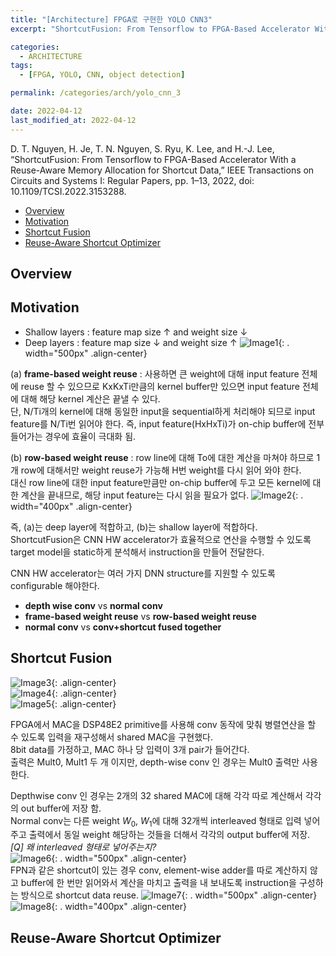 ```yaml
---
title: "[Architecture] FPGA로 구현한 YOLO CNN3"
excerpt: "ShortcutFusion: From Tensorflow to FPGA-Based Accelerator With a Reuse-Aware Memory Allocation for Shortcut Data"

categories:
  - ARCHITECTURE
tags:
  - [FPGA, YOLO, CNN, object detection]

permalink: /categories/arch/yolo_cnn_3

date: 2022-04-12
last_modified_at: 2022-04-12
---
```

D. T. Nguyen, H. Je, T. N. Nguyen, S. Ryu, K. Lee, and H.-J. Lee, “ShortcutFusion: From Tensorflow to FPGA-Based Accelerator With a Reuse-Aware Memory Allocation for Shortcut Data,” IEEE Transactions on Circuits and Systems I: Regular Papers, pp. 1–13, 2022, doi: 10.1109/TCSI.2022.3153288.

- [Overview](#overview)
- [Motivation](#motivation)
- [Shortcut Fusion](#shortcut-fusion)
- [Reuse-Aware Shortcut Optimizer](#reuse-aware-shortcut-optimizer)

## Overview

## Motivation
- Shallow layers : feature map size $\uparrow$ and weight size $\downarrow$
- Deep layers : feature map size $\downarrow$ and weight size $\uparrow$
![Image1](/assets/images/shortcut_fusion_2022/shortcut_fusion-image-1.png){: . width="500px" .align-center}  

(a) **frame-based weight reuse** : 사용하면 큰 weight에 대해 input feature 전체에 reuse 할 수 있으므로 KxKxTi만큼의 kernel buffer만 있으면 input feature 전체에 대해 해당 kernel 계산은 끝낼 수 있다.  
단, N/Ti개의 kernel에 대해 동일한 input을 sequential하게 처리해야 되므로 input feature를 N/Ti번 읽어야 한다. 즉, input feature(HxHxTi)가 on-chip buffer에 전부 들어가는 경우에 효율이 극대화 됨.  

(b) **row-based weight reuse** :  row line에 대해 To에 대한 계산을 마쳐야 하므로 1개 row에 대해서만 weight reuse가 가능해 H번 weight를 다시 읽어 와야 한다.  
대신 row line에 대한 input feature만큼만 on-chip buffer에 두고 모든 kernel에 대한 계산을 끝내므로, 해당 input feature는 다시 읽을 필요가 없다.
![Image2](/assets/images/shortcut_fusion_2022/shortcut_fusion-image-2.png){: . width="400px" .align-center}  

즉, (a)는 deep layer에 적합하고, (b)는 shallow layer에 적합하다.  
ShortcutFusion은 CNN HW accelerator가 효율적으로 연산을 수행할 수 있도록 target model을 static하게 분석해서 instruction을 만들어 전달한다.  

CNN HW accelerator는 여러 가지 DNN structure를 지원할 수 있도록 configurable 해야한다.
- **depth wise conv** vs **normal conv**
- **frame-based weight reuse** vs **row-based weight reuse**
- **normal conv** vs **conv+shortcut fused together**


## Shortcut Fusion
![Image3](/assets/images/shortcut_fusion_2022/shortcut_fusion-image-3.png){: .align-center}  
![Image4](/assets/images/shortcut_fusion_2022/shortcut_fusion-image-4.png){: .align-center}  
![Image5](/assets/images/shortcut_fusion_2022/shortcut_fusion-image-5.png){: .align-center}  

FPGA에서 MAC을 DSP48E2 primitive를 사용해 conv 동작에 맞춰 병렬연산을 할 수 있도록 입력을 재구성해서 shared MAC을 구현했다.  
8bit data를 가정하고, MAC 하나 당 입력이 3개 pair가 들어간다.  
출력은 Mult0, Mult1 두 개 이지만, depth-wise conv 인 경우는 Mult0 출력만 사용한다.  

Depthwise conv 인 경우는 2개의 32 shared MAC에 대해 각각 따로 계산해서 각각의 out buffer에 저장 함.  
Normal conv는 다른 weight $W_0$, $W_1$에 대해 32개씩 interleaved 형태로 입력 넣어주고 출력에서 동일 weight 해당하는 것들을 더해서 각각의 output buffer에 저장.  
_[Q] 왜 interleaved 형태로 넣어주는지?_  
![Image6](/assets/images/shortcut_fusion_2022/shortcut_fusion-image-6.png){: . width="500px" .align-center}  
FPN과 같은 shortcut이 있는 경우 conv, element-wise adder를 따로 계산하지 않고 buffer에 한 번만 읽어와서 계산을 마치고 출력을 내 보내도록 instruction을 구성하는 방식으로 shortcut data reuse.
![Image7](/assets/images/shortcut_fusion_2022/shortcut_fusion-image-7.png){: . width="500px" .align-center}  
![Image8](/assets/images/shortcut_fusion_2022/shortcut_fusion-image-8.png){: . width="400px" .align-center}  

## Reuse-Aware Shortcut Optimizer